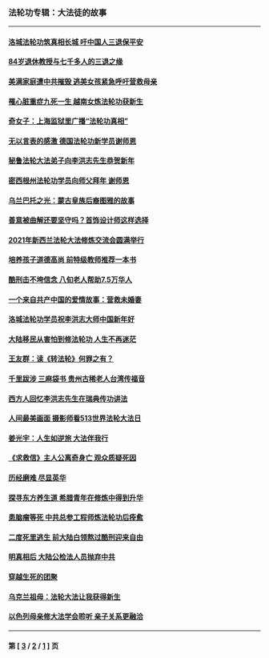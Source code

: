 ### 法轮功专辑：大法徒的故事
---
#### [洛城法轮功筑真相长城 吁中国人三退保平安](../../pages/nf1147481/n13892471.md?03300430) 
#### [84岁退休教授与七千多人的三退之缘](../../pages/nf1147481/n13796650.md?03300430) 
#### [美满家庭遭中共摧毁 逃美女孩紧急呼吁营救母亲](../../pages/nf1147481/n13792859.md?03300430) 
#### [罹心脏重症九死一生 越南女炼法轮功获新生](../../pages/nf1147481/n13732766.md?03300430) 
#### [奇女子：上海监狱里广播“法轮功真相”](../../pages/nf1147481/n13726443.md?03300430) 
#### [无以言表的感激 德国法轮功新学员谢师恩](../../pages/nf1147481/n13543790.md?03300430) 
#### [秘鲁法轮大法弟子向李洪志先生恭贺新年](../../pages/nf1147481/n13540182.md?03300430) 
#### [密西根州法轮功学员向师父拜年 谢师恩](../../pages/nf1147481/n13538183.md?03300430) 
#### [乌兰巴托之光：蒙古皇族后裔图雅的故事](../../pages/nf1147481/n13155759.md?03300430) 
#### [善意被曲解还要坚守吗？首饰设计师这样选择](../../pages/nf1147481/n13077575.md?03300430) 
#### [2021年新西兰法轮大法修炼交流会圆满举行](../../pages/nf1147481/n13033149.md?03300430) 
#### [培养孩子道德高尚 前特级教师推荐一本书](../../pages/nf1147481/n12938640.md?03300430) 
#### [酷刑击不垮信念 八旬老人帮助7.5万华人](../../pages/nf1147481/n12880712.md?03300430) 
#### [一个来自共产中国的爱情故事：营救未婚妻](../../pages/nf1147481/n12778386.md?03300430) 
#### [洛城法轮功学员祝李洪志大师中国新年好](../../pages/nf1147481/n12724685.md?03300430) 
#### [大陆移民从害怕到修法轮功 人生不再迷茫](../../pages/nf1147481/n12414325.md?03300430) 
#### [王友群：读《转法轮》何罪之有？](../../pages/nf1147481/n12408647.md?03300430) 
#### [千里跋涉 三麻袋书 贵州古稀老人台湾传福音](../../pages/nf1147481/n12198750.md?03300430) 
#### [西方人回忆李洪志先生在瑞典传功讲法](../../pages/nf1147481/n12099607.md?03300430) 
#### [人间最美画面 摄影师看513世界法轮大法日](../../pages/nf1147481/n12094118.md?03300430) 
#### [姜光宇：人生如逆旅 大法伴我行](../../pages/nf1147481/n12088664.md?03300430) 
#### [《求救信》主人公离奇身亡 观众质疑死因](../../pages/nf1147481/n11845215.md?03300430) 
#### [历经磨难 尽显英华](../../pages/nf1147481/n11723297.md?03300430) 
#### [探寻东方养生道 希腊青年在修炼中得到升华](../../pages/nf1147481/n11494502.md?03300430) 
#### [患脑瘤等死 中共总参工程师炼法轮功后痊愈](../../pages/nf1147481/n11466682.md?03300430) 
#### [二度死里逃生 前大陆白领熬过酷刑迎来自由](../../pages/nf1147481/n11368594.md?03300430) 
#### [明真相后 大陆公检法人员抛弃中共](../../pages/nf1147481/n11358618.md?03300430) 
#### [穿越生死的团聚](../../pages/nf1147481/n11258922.md?03300430) 
#### [乌克兰祖母：法轮大法让我获得新生](../../pages/nf1147481/n11269457.md?03300430) 
#### [以色列母亲修大法学会聆听 亲子关系更融洽](../../pages/nf1147481/n11268195.md?03300430) 

---
#### 第 [ [3](./3.md?03300430) / [2](./2.md?03300430) / [1](./1.md?03300430) ] 页

